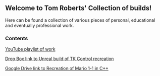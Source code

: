 ## Welcome to Tom Roberts' Collection of builds!

Here can be found a collection of various pieces of personal, educational and eventually professional work. 

### Contents 

[YouTube playlist of work](https://www.youtube.com/playlist?list=PLsT8UXjJti2k84J1OuAp-ilb48WAyA5gV)

[Drop Box link to Unreal build of TK Control recreation](https://www.dropbox.com/sh/aw1t48z2pntc14o/AACVjE3ZYn3R4Dn1LCZLAmj_a?dl=0)

[Google Drive link to Recreation of Mario 1-1 in C++](https://drive.google.com/file/d/1y_VQtUVCHARXPTaGXt3pxocjQ-J0ClPG/view?usp=sharing)
